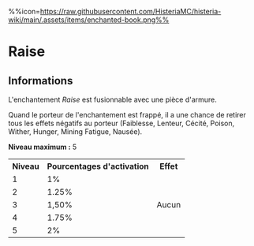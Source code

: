 %%icon=https://raw.githubusercontent.com/HisteriaMC/histeria-wiki/main/.assets/items/enchanted-book.png%%
# Raise

## Informations 
L'enchantement *Raise* est fusionnable avec une pièce d'armure.

Quand le porteur de l'enchantement est frappé, il a une chance de retirer tous les effets négatifs au porteur (Faiblesse, Lenteur, Cécité, Poison, Wither, Hunger, Mining Fatigue, Nausée).
 
**Niveau maximum :** 5   

<table>
  <tr>
    <th>Niveau</th>
    <th>Pourcentages d'activation</th>
    <th>Effet</th>
  </tr>
  <tr>
    <td>1</td>
    <td>1%</td>
    <td rowspan="5">Aucun</td>
  </tr>
  <tr>
    <td>2</td>
    <td>1.25%</td>
  </tr>
  <tr>
    <td>3</td>
    <td>1,50%</td>
  </tr>
  <tr>
    <td>4</td>
    <td>1.75%</td>
  </tr>
  <tr>
    <td>5</td>
    <td>2%</td>
   </tr>
</table>
